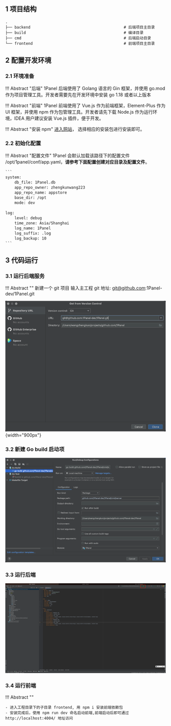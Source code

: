 ## 1 项目结构

```
.
├── backend                                         # 后端项目主目录
├── build                                           # 编译目录
├── cmd                                             # 后端启动目录
└── frontend                                        # 前端项目主目录

```

## 2 配置开发环境

### 2.1 环境准备

!!! Abstract "后端"
    1Panel 后端使用了 Golang 语言的 Gin 框架，并使用 go.mod 作为项目管理工具。开发者需要先在开发环境中安装 go 1.18 或者以上版本

!!! Abstract "前端"
    1Panel 前端使用了 Vue.js 作为前端框架，Element-Plus 作为 UI 框架，并使用 npm 作为包管理工具。开发者请先下载 Node.js 作为运行环境，IDEA 用户建议安装 Vue.js 插件，便于开发。  

!!! Abstract "安装 npm"
    [进入网站](https://nodejs.org/en/download/)， 选择相应的安装包进行安装即可。

### 2.2 初始化配置

!!! Abstract "配置文件"
    1Panel 会默认加载该路径下的配置文件 /opt/1panel/conf/app.yaml，**请参考下面配置创建对应目录及配置文件**。  

    ```
    system:
        db_file: 1Panel.db
        app_repo_owner: zhengkunwang223
        app_repo_name: appstore
        base_dir: /opt
        mode: dev

    log:
        level: debug
        time_zone: Asia/Shanghai
        log_name: 1Panel
        log_suffix: .log
        log_backup: 10
    ```

## 3 代码运行

### 3.1 运行后端服务

!!! Abstract ""
    新建一个 git 项目 输入主工程 git 地址: git@github.com:1Panel-dev/1Panel.git

![img.png](open.png){width="900px"}  

### 3.2 新建 Go build 启动项

![img.png](go_build.png)

### 3.3 运行后端

![img.png](start.png)

### 3.4 运行前端

!!! Abstract ""

    - 进入工程目录下的子目录 frontend, 用 npm i 安装前端依赖包  
    - 安装完成后，使用 npm run dev 命名启动前端,前端启动后即可通过 http://localhost:4004/ 地址访问

